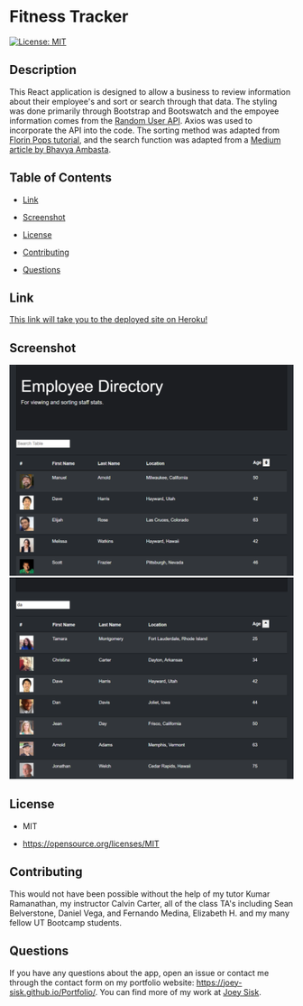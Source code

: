 # Fitness Tracker
[![License: MIT](https://img.shields.io/badge/License-MIT-yellow.svg)](https://opensource.org/licenses/MIT)

## Description

This React application is designed to allow a business to review information about their employee's and sort or search through that data. The styling was done primarily through Bootstrap and Bootswatch and the empoyee information comes from the [Random User API](https://randomuser.me/). Axios was used to incorporate the API into the code. The sorting method was adapted from [Florin Pops tutorial](https://www.florin-pop.com/blog/2019/07/sort-table-data-with-react/), and the search function was adapted from a [Medium article by Bhavya Ambasta](https://medium.com/crobyer/search-filter-with-react-js-88986c644ed5).

## Table of Contents

* [Link](#Link)

* [Screenshot](#Screenshot)

* [License](#license)

* [Contributing](#contributing)

* [Questions](#questions)

## Link

[This link will take you to the deployed site on Heroku!](https://joey-sisk.github.io/employee-directory/)

## Screenshot

![First Screenshot](./screenshots/screenshot1.png)
![Second Screenshot](./screenshots/screenshot2.png)

## License

- MIT

- https://opensource.org/licenses/MIT
  
## Contributing

This would not have been possible without the help of my tutor Kumar Ramanathan, my instructor Calvin Carter, all of the class TA's including Sean Belverstone, Daniel Vega, and Fernando Medina, Elizabeth H. and my many fellow UT Bootcamp students.

## Questions

If you have any questions about the app, open an issue or contact me through the contact form on my portfolio website: https://joey-sisk.github.io/Portfolio/. You can find more of my work at [Joey Sisk](github.com/joey-sisk).
